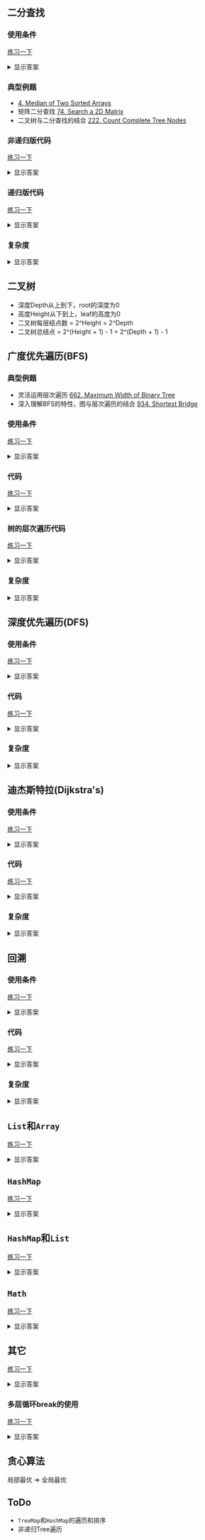 ## 二分查找

### 使用条件

[练习一下](https://holmesjj.github.io/code-training/#/mrq/binarySearch)

<details>
<summary>显示答案</summary>

* 排序数组(30-40%是二分)
* 当面试官要求你找一个比O(n)更小的时间复杂度算法的时候(99%)
* 找到数组中的一个分割位置，使得左半部分满足某个条件，右半部分不满足(100%)
* 找到一个最大/最小的值使得某个条件被满足(90%)

</details>

### 典型例题

* [4. Median of Two Sorted Arrays](https://leetcode.com/problems/median-of-two-sorted-arrays/)
* 矩阵二分查找 [74. Search a 2D Matrix](74.%20Search%20a%202D%20Matrix.md)
* 二叉树与二分查找的结合 [222. Count Complete Tree Nodes](222.%20Count%20Complete%20Tree%20Nodes.md)

### 非递归版代码

[练习一下](https://holmesjj.github.io/code-training/#/code/binarySearchIteration)

<details>
<summary>显示答案</summary>

```java
// Corner Case 处理
if (nums == null || nums.length == 0) {
    return -1;
}

// 若找不到target，则返回比target大一点的值的位置
// 若target值重复，则始终返回第一个target的位置；若要返回最后一个target的位置，则需要修改为nums[mid] <= target
public int binarySearch(int[] nums, int target) {
    int low = 0;
    int high = nums.length - 1;
    while (low <= high) {
        int mid = low + (high - low) / 2;
        // | ---------- | --target-- |
        if (nums[mid] < target) {
            low = mid + 1;
        }
        // | --target-- | ---------- |
        else {
            high = mid - 1;
        }
    }
    return low;
}

// 找不到target
int pos = binarySearch(nums, target);
if (pos == nums.length || nums[pos] > target) {
    return -1;
}
```

</details>

### 递归版代码

[练习一下](https://holmesjj.github.io/code-training/#/code/BinarySearchRecursion)

<details>
<summary>显示答案</summary>

```java
// Corner Case 处理
if (nums == null || nums.length == 0) {
    return -1;
}

// 若找不到target，则返回比target大一点的值的位置
// 若target值重复，则始终返回第一个target的位置；若要返回最后一个target的位置，则需要修改为nums[mid] <= target
public int binarySearch(int[] nums, int target, int low, int high) {
    if (low > high) {
        return low;
    }
    int mid = low + (high - low) / 2;
    // | ---------- | --target-- |
    if (nums[mid] < target) {
        return binarySearch(nums, target, mid + 1, high);
    }
    // | --target-- | ---------- |
    else {
        return binarySearch(nums, target, low, mid - 1);
    }
}

// 找不到target
int pos = binarySearch(nums, target, 0, nums.length - 1);
if (pos == nums.length || nums[pos] > target) {
    return -1;
}
```

</details>

### 复杂度

<details>
<summary>显示答案</summary>

* 时间复杂度：O(logn)
* 空间复杂度：O(1)

</details>

## 二叉树
* 深度Depth从上到下，root的深度为0
* 高度Height从下到上，leaf的高度为0
* 二叉树每层结点数 = 2^Height = 2^Depth
* 二叉树总结点 = 2^(Height + 1) - 1 = 2^(Depth + 1) - 1

## 广度优先遍历(BFS)

### 典型例题
* 灵活运用层次遍历 [662. Maximum Width of Binary Tree](662.%20Maximum%20Width%20of%20Binary%20Tree.md)
* 深入理解BFS的特性，图与层次遍历的结合 [934. Shortest Bridge](934.%20Shortest%20Bridge.md)

### 使用条件

[练习一下](https://holmesjj.github.io/code-training/#/mrq/bfs)

<details>
<summary>显示答案</summary>

* 拓扑排序(100%)
* 出现连通块的关键词(100%)
* 分层遍历(100%)
* 简单图最短路径(100%)
* 给定一个变换规则，从初始状态变到终止状态最少几步(100%)

</details>

### 代码

[练习一下](https://holmesjj.github.io/code-training/#/code/BFS)

<details>
<summary>显示答案</summary>

```java
// 返回类型根据题目要求决定
public void bfs(char[][] grid) {
    int m = grid.length;
    int n = grid[0].length;
    if (m == 0 || n == 0) {
        return;
    }

    // 8个方向
    int[][] dirs = {{-1, 0}, {1, 0}, {0, -1}, {0, 1}, {-1, -1}, {-1, 1}, {1, -1}, {1, 1}};

    // 已访问结点
    boolean[][] visited = new boolean[m][n];
    // 源点被访问
    visited[0][0] = true;

    // 队列记录结点的坐标(i, j)
    Queue<int[]> qn = new LinkedList<>();
    // 从源点开始
    qn.add(new int[]{0, 0});

    // BFS遍历
    while (!qn.isEmpty()) {
        int[] node = qn.poll();
        int i = node[0];
        int j = node[1];
        // 遍历与当前结点相邻的结点
        // 8个方向的相邻结点
        for (int dir = 0; dir < dirs.length; dir++) {
            int ni = i + dirs[dir][0];
            int nj = j + dirs[dir][1];
            // 在grid中
            if (ni >= 0 && ni < m && nj >= 0 && nj < n /* && 是否相邻 */) {
                // 排除已经访问过的结点
                // 把符合条件的结点入队
                if (visited[ni][nj] == false /* && 其它条件 */) {
                    qn.add(new int[]{ni, nj});
                    // 结点被访问
                    visited[ni][nj] = true;
                }
            }
        }
    }
}
```

</details>

### 树的层次遍历代码

[练习一下](https://holmesjj.github.io/code-training/#/code/levelOrder)

<details>
<summary>显示答案</summary>

```java
public List<List<Integer>> levelOrder(TreeNode root) {
    List<List<Integer>> levels = new ArrayList<>();
    if (root == null) {
        return levels;
    }

    Queue<TreeNode> qn = new LinkedList<>();
    qn.add(root);

    // BFS遍历
    while (!qn.isEmpty()) {
        int size = qn.size();
        TreeNode node = null;
        // 一层一层遍历，一个for循环代表一层
        List<Integer> level = new ArrayList<>();
        for (int i = 0; i < size; i++) {
            node = qn.poll();
            level.add(node.val);
            if (node.left != null) {
                qn.add(node.left);
            }
            if (node.right != null) {
                qn.add(node.right);
            }
        }
        levels.add(level);
    }
    return levels;
}
```

</details>

### 复杂度

<details>
<summary>显示答案</summary>

* 时间复杂度：O(E + V)
* 空间复杂度：O(V)

</details>

## 深度优先遍历(DFS)

### 使用条件

[练习一下](https://holmesjj.github.io/code-training/#/mrq/dfs)

<details>
<summary>显示答案</summary>

* BFS不能解决的问题，否则很容易超时
* 找满足某个条件的所有方案(99%)
* 二叉树Binary Tree的问题(90%)
* 组合问题(95%)
    * 问题模型：求出所有满足条件的"组合"
    * 判断条件：组合中的元素是顺序"无关"的
* 排列问题(95%)
    * 问题模型：求出所有满足条件的"排列"
    * 判断条件：组合中的元素是顺序"相关"的

</details>

### 代码

[练习一下](https://holmesjj.github.io/code-training/#/code/dfs)

<details>
<summary>显示答案</summary>

```java
// 返回类型根据题目要求决定
public void dfs(char[][] grid) {
    int m = grid.length;
    int n = grid[0].length;
    if (m == 0 || n == 0) {
        return;
    }

    // 8个方向
    int[][] dirs = {{-1, 0}, {1, 0}, {0, -1}, {0, 1}, {-1, -1}, {-1, 1}, {1, -1}, {1, 1}};

    // 已访问结点
    boolean[][] visited = new boolean[m][n];
    // 源点被访问
    visited[0][0] = true;

    // 栈记录结点的坐标(i, j)
    Stack<int[]> sn = new Stack<>();
    // 从源点开始
    sn.add(new int[]{0, 0});

    // DFS遍历
    while (!sn.isEmpty()) {
        // 从栈中拿出来第一个结点，但没有弹出
        int[] node = sn.peek();
        int i = node[0];
        int j = node[1];
        // 记录当前与结点的相邻的结点是否都已经被访问过
        boolean isAllVisited = true;
        // 遍历与当前结点相邻的结点
        // 8个方向的相邻结点
        for (int dir = 0; dir < dirs.length; dir++) {
            int ni = i + dirs[dir][0];
            int nj = j + dirs[dir][1];
            // 在grid中
            if (ni >= 0 && ni < m && nj >= 0 && nj < n /* && 是否相邻 */) {
                // 排除已经访问过的结点
                // 把符合条件的结点入队
                if (visited[ni][nj] == false /* && 其它条件 */) {
                    isAllVisited = false;
                    sn.add(new int[]{ni, nj});
                    // 结点被访问
                    visited[ni][nj] = true;
                    // 有这个break才是正确的DFS，但是没有这个break可以加快速度
                    break;
                }
            }
        }
        // 当前与结点的相邻的结点都已经被访问过，当前结点可以弹出
        if (isAllVisited) {
            sn.pop();
        }
    }
}
```

</details>

### 复杂度

<details>
<summary>显示答案</summary>

* 时间复杂度：O(E + V)
* 空间复杂度：O(V)

</details>

## 迪杰斯特拉(Dijkstra's)

### 使用条件

[练习一下](https://holmesjj.github.io/code-training/#/mrq/dijkstra)

<details>
<summary>显示答案</summary>

* 最短路径问题(100%)
* 不存在负边权

</details>

### 代码

[练习一下](https://holmesjj.github.io/code-training/#/code/dijkstra)

<details>
<summary>显示答案</summary>

```java
// 返回类型根据题目要求决定
public void dijkstra(char[][] grid) {
    int m = grid.length;
    int n = grid[0].length;
    if (m == 0 || n == 0) {
        return;
    }

    // 8个方向
    int[][] dirs = {{-1, 0}, {1, 0}, {0, -1}, {0, 1}, {-1, -1}, {-1, 1}, {1, -1}, {1, 1}};

    // 初始化结点到源点的最短距离为无穷大
    int[][] dists = new int[m][n];
    for (int i = 0; i < dists.length; i++) {
        Arrays.fill(dists[i], Integer.MAX_VALUE);
    }
    // Dijkstra找到最短距离
    // 源点到源点自己的距离为1
    dists[0][0] = 1;

    // 初始化结点的父结点
    int[][][] parents = new int[m][n][2];

    // 已访问结点
    boolean[][] visited = new boolean[m][n];
    // 源点被访问
    visited[0][0] = true;

    // 由于所有边权都是一样，不需要使用优先队列PriorityQueue
    // 队列记录结点的坐标(i, j)
    Queue<int[]> qn = new LinkedList<>();
    // 从源点开始
    qn.add(new int[]{0, 0});

    // BFS遍历
    while (!qn.isEmpty()) {
        // 获取当前优先队列中结点到源点距离最短的结点
        int[] node = qn.poll();
        int i = node[0];
        int j = node[1];
        // 从源点到当前结点的距离最小的结点被弹出时，才标记当前结点为被访问
        visited[i][j] = true;
        // 遍历与当前结点相邻的结点
        // 8个方向的相邻结点
        for (int dir = 0; dir < dirs.length; dir++) {
            int ni = i + dirs[dir][0];
            int nj = j + dirs[dir][1];
            // 在grid中
            if (ni >= 0 && ni < m && nj >= 0 && nj < n /* && 是否相邻 */) {
                // 排除已经访问过的结点
                // 更新结点到源点距离的最短距离 或 直接加入到优先队列
                // 更新父结点
                // 权重为1
                if (visited[ni][nj] == false && dists[ni][nj] > dists[i][j] + 1 /* && 其它条件 */) {
                    qn.add(new int[]{ni, nj});
                    parents[ni][nj] = new int[]{i, j};
                    // 更新最短距离
                    dists[ni][nj] = dists[i][j] + 1;
                }
            }
        }
    }

    // 栈记录父结点的坐标
    Stack<int[]> sn = new Stack<>();
    // 最后一个结点的坐标(m - 1, n - 1)
    sn.add(new int[]{m - 1, n - 1});
    // 最后一个结点的父结点坐标
    int[] parent = parents[m - 1][n - 1];
    sn.add(parent);
    while (parent[0] != 0 || parent[1] != 0) {
        parent = parents[parent[0]][parent[1]];
        sn.add(parent);
    }
    System.out.println("The shortest distance is " + dists[m - 1][n - 1]);
    while (!sn.isEmpty()) {
        int[] node = sn.pop();
        int i = node[0];
        int j = node[1];
        // 打印最后一个结点
        if (sn.isEmpty()) {
            System.out.print("(" + i + ", " + j + ")");
        } else {
            System.out.print("(" + i + ", " + j + "), ");
        }
    }
}
```

</details>

### 复杂度

<details>
<summary>显示答案</summary>

* 时间复杂度：O(E + VlogV)
* 空间复杂度：O(V)

</details>

## 回溯

### 使用条件

[练习一下](https://holmesjj.github.io/code-training/#/mrq/backtracking)

<details>
<summary>显示答案</summary>

* 排列(100%)
* 组合(100%)
* 切割(100%)
* 子集(100%)
* 棋盘(100%)

</details>

### 代码

[练习一下](https://holmesjj.github.io/code-training/#/code/backtracking)

<details>
<summary>显示答案</summary>

```java
// results是最终结果
List<List<Integer>> results = new ArrayList<>();
// result是其中一个结果
List<Integer> result = new ArrayList<>();
backtracking(results, result);

public void backtracking(List<List<Integer>> results, List<Integer> result /* 其它条件和参数 */) {
    if (/* 终止条件 */) {
        // 收集结果，需要创建一个新的对象
        results.add(new ArrayList<>(result));
        return;
    }
    // 遍历集合元素
    for (/* 集合元素 */) {
        // 处理result
        result.add();
        backtracking(results, result /* 其它条件和参数 */);
        // 回溯操作
        result.remove(result.size() - 1);
    }
}
```

</details>

### 复杂度

<details>
<summary>显示答案</summary>

* 时间复杂度：
    * Hamiltonian Cycle：O(n!)
    * WordBreak and StringSegment：O(2^n)
    * NQueens：O(n!)
* 空间复杂度：O(n)

</details>

## `List`和`Array`

[练习一下](https://holmesjj.github.io/code-training/#/code/listArray)

<details>
<summary>显示答案</summary>

### `List<Integer>` to `int[]`
```java
int[] array = list.stream().mapToInt(i -> i).toArray();
// OR
int[] array = list.stream().mapToInt(Integer::intValue).toArray();
```

### 反转

```java
// List
Collections.reverse(list);
// Array
Collections.reverse(Arrays.asList(arr));
```

</details>

## `HashMap`

[练习一下](https://holmesjj.github.io/code-training/#/code/hashMap)

<details>
<summary>显示答案</summary>

### 遍历

```java
for (Map.Entry<Integer, Integer> entry : map.entrySet()) {
    int key = entry.getKey();
    int value = entry.getValue();
}
```

### 记录元素出现的次数

```java
for (int i = 0; i < nums.length; i++) {
    map.put(nums[i], map.getOrDefault(nums[i], 0) + 1);
}
```

</details>

## `HashMap`和`List`

[练习一下](https://holmesjj.github.io/code-training/#/code/hashMapList)

<details>
<summary>显示答案</summary>

### `HashMap<String, String>` to `List<String>`
```java
List<String> list = new ArrayList<>(map.values());
```

</details>

## `Math`

[练习一下](https://holmesjj.github.io/code-training/#/code/math)

<details>
<summary>显示答案</summary>

```java
Math.abs(x)     // 绝对值
Math.pow(x, y)  // x^y，返回double
Math.max(x, y)  // 返回较大值
Math.min(x, y)  // 返回较小值
```

</details>

## 其它

[练习一下](https://holmesjj.github.io/code-training/#/code/lengthOfN)

<details>
<summary>显示答案</summary>

### n的长度
```java
int l = (int) (Math.log10(n) + 1);
```

</details>

### 多层循环break的使用

[练习一下](https://holmesjj.github.io/code-training/#/code/breakInNestedLoops)

<details>
<summary>显示答案</summary>

```java
stop:
for (int i = 0; i < m; i++) {
    for (int j = 0; j < n; j++) {
        if (grid[i][j] == 1) {
            // 直接跳出两层循环
            break stop;
        }
    }
}
```

</details>

## 贪心算法

局部最优 => 全局最优

## ToDo

* `TreeMap`和`HashMap`的遍历和排序
* 非递归Tree遍历
